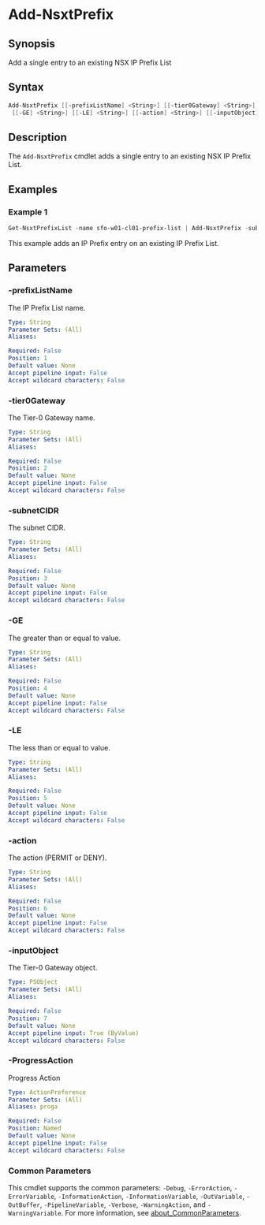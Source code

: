 # Add-NsxtPrefix

## Synopsis

Add a single entry to an existing NSX IP Prefix List

## Syntax

```powershell
Add-NsxtPrefix [[-prefixListName] <String>] [[-tier0Gateway] <String>] [[-subnetCIDR] <String>]
 [[-GE] <String>] [[-LE] <String>] [[-action] <String>] [[-inputObject] <PSObject>] [-ProgressAction <ActionPreference>] [<CommonParameters>]
```

## Description

The `Add-NsxtPrefix` cmdlet adds a single entry to an existing NSX IP Prefix List.

## Examples

### Example 1

```powershell
Get-NsxtPrefixList -name sfo-w01-cl01-prefix-list | Add-NsxtPrefix -subnetCIDR 192.168.21.0/24 -LE 32 -GE 28 -action PERMIT
```

This example adds an IP Prefix entry on an existing IP Prefix List.

## Parameters

### -prefixListName

The IP Prefix List name.

```yaml
Type: String
Parameter Sets: (All)
Aliases:

Required: False
Position: 1
Default value: None
Accept pipeline input: False
Accept wildcard characters: False
```

### -tier0Gateway

The Tier-0 Gateway name.

```yaml
Type: String
Parameter Sets: (All)
Aliases:

Required: False
Position: 2
Default value: None
Accept pipeline input: False
Accept wildcard characters: False
```

### -subnetCIDR

The subnet CIDR.

```yaml
Type: String
Parameter Sets: (All)
Aliases:

Required: False
Position: 3
Default value: None
Accept pipeline input: False
Accept wildcard characters: False
```

### -GE

The greater than or equal to value.

```yaml
Type: String
Parameter Sets: (All)
Aliases:

Required: False
Position: 4
Default value: None
Accept pipeline input: False
Accept wildcard characters: False
```

### -LE

The less than or equal to value.

```yaml
Type: String
Parameter Sets: (All)
Aliases:

Required: False
Position: 5
Default value: None
Accept pipeline input: False
Accept wildcard characters: False
```

### -action

The action (PERMIT or DENY).

```yaml
Type: String
Parameter Sets: (All)
Aliases:

Required: False
Position: 6
Default value: None
Accept pipeline input: False
Accept wildcard characters: False
```

### -inputObject

The Tier-0 Gateway object.

```yaml
Type: PSObject
Parameter Sets: (All)
Aliases:

Required: False
Position: 7
Default value: None
Accept pipeline input: True (ByValue)
Accept wildcard characters: False
```

### -ProgressAction

Progress Action

```yaml
Type: ActionPreference
Parameter Sets: (All)
Aliases: proga

Required: False
Position: Named
Default value: None
Accept pipeline input: False
Accept wildcard characters: False
```

### Common Parameters

This cmdlet supports the common parameters: `-Debug`, `-ErrorAction`, `-ErrorVariable`, `-InformationAction`, `-InformationVariable`, `-OutVariable`, `-OutBuffer`, `-PipelineVariable`, `-Verbose`, `-WarningAction`, and `-WarningVariable`. For more information, see [about_CommonParameters](http://go.microsoft.com/fwlink/?LinkID=113216).
